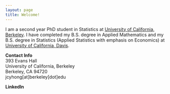 ```yaml
---
layout: page
title: Welcome!
---
```


<p class="message">
  I am a second year PhD student in Statistics at <a href = "http://berkeley.edu">University of California, Berkeley</a>. I have completed my B.S. degree in Applied Mathematics and my B.S. degree in Statistics (Applied Statistics with emphasis on Economics) at <a href ="http://ucdavis.edu">University of California, Davis</a>.
</p>

<p> <b>Contact Info</b> <br>
393 Evans Hall <br>
University of California, Berkeley <br>
Berkeley, CA 94720 <br>
jcyhong[at]berkeley[dot]edu</p>

<p> <b>LinkedIn</b> <br>
<a href = "https://www.linkedin.com/in/chun-yu-hong-a19a3485"></a> </p>
